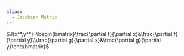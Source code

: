 ```yaml
---
alias:
  - Jacobian Matrix
---
```


$J(x^*,y^*)=\begin{bmatrix}\frac{\partial f}{\partial x}&\frac{\partial f}{\partial y}\\\frac{\partial g}{\partial x}&\frac{\partial g}{\partial y}\end{bmatrix}$